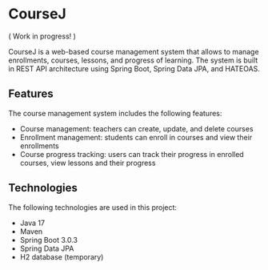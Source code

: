 

# CourseJ
( Work in progress! )

CourseJ is a web-based course management system that allows to manage enrollments, courses, lessons, and progress of learning. The system is built in REST API architecture using Spring Boot, Spring Data JPA, and HATEOAS.




## Features

The course management system includes the following features:
- Course management: teachers can create, update, and delete courses
- Enrollment management: students can enroll in courses and view their enrollments
- Course progress tracking: users can track their progress in enrolled courses, view lessons and their progress


## Technologies

The following technologies are used in this project:

- Java 17
- Maven
- Spring Boot 3.0.3
- Spring Data JPA
- H2 database (temporary)